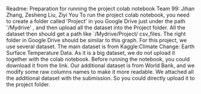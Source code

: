 Readme: Preparation for running the project colab notebook
Team 99: Jihan Zhang, Zesheng Liu, Ziyi You
To run the project colab notebook, you need to create a folder called 'Project' in
you Google Drive just under the path '/Mydrive' , and then upload all the dataset
into the Project folder. All the dataset then should get a path like `/Mydrive/Project/
csv_files.
The right folder in Google Drive should be similar to this graph.
For this project, we use several dataset. The main dataset is from Kaggle:Climate
Change: Earth Surface Temperature Data. As it is a big dataset, we do not upload it
together with the colab notebook. Before running the notebook, you could
download it from the link. Our additional dataset is from World Bank, and we
modify some raw columns names to make it more readable. We attached all the
additional dataset with the submission. So you could directly upload it to the
project folder.
